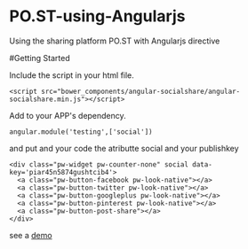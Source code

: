 PO.ST-using-Angularjs
=====================

Using the sharing platform  PO.ST with Angularjs directive

#Getting Started


Include the script in your html file.


    <script src="bower_components/angular-socialshare/angular-socialshare.min.js"></script>
Add to your APP's dependency.

    angular.module('testing',['social'])


and put and your code the atributte social and your publishkey

    <div class="pw-widget pw-counter-none" social data-key='piar45n5874gushtcib4'>
      <a class="pw-button-facebook pw-look-native"></a>
      <a class="pw-button-twitter pw-look-native"></a>
      <a class="pw-button-googleplus pw-look-native"></a>
      <a class="pw-button-pinterest pw-look-native"></a>
      <a class="pw-button-post-share"></a>
    </div>   


see a <a href="http://plnkr.co/edit/71J7WU62KoAlquENFhvS?p=preview">demo</a>
